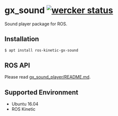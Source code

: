 # gx_sound [![wercker status](https://app.wercker.com/status/f7851ae3137c361ddcdc6750a617ad7a/s/master "wercker status")](https://app.wercker.com/project/byKey/f7851ae3137c361ddcdc6750a617ad7a)

Sound player package for ROS.

## Installation

```bash
$ apt install ros-kinetic-gx-sound
```

## ROS API

Please read [gx_sound_player/README.md](gx_sound_player/README.md).

## Supported Environment

- Ubuntu 16.04
- ROS Kinetic

